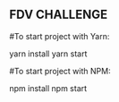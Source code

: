 ## FDV CHALLENGE

#To start project with Yarn:

yarn install
yarn start

#To start project with NPM:

npm install
npm start

